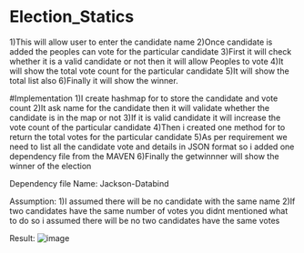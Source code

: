 # Election_Statics
1)This will allow user to enter the candidate name 
2)Once candidate is added the peoples can vote for the particular candidate 
3)First it will check whether it is a valid candidate or not then it will allow Peoples to vote
4)It will show the total vote count for the particular candidate
5)It will show the total list also
6)Finally it will show the winner.

#Implementation
1)I create hashmap for to store the candidate and vote count
2)It ask name for the candidate then it will validate whether the candidate is in the map or not 
3)If it is valid candidate it will increase the vote count of the particular candidate
4)Then i created one method for to return the total votes for the particular candidate
5)As per requirement we need to list all the candidate vote and details in JSON format so i added one dependency file from the MAVEN
6)Finally the getwinnner will show the winner of the election

Dependency file Name:
Jackson-Databind

Assumption:
1)I assumed there will be no candidate with the same name 
2)If two candidates have the same number of votes you didnt mentioned what to do so i assumed there will be no two candidates have the same votes

Result:
![image](https://user-images.githubusercontent.com/114211301/212911932-e832f168-f7ee-40c9-8ba6-6e9802922dce.png)




